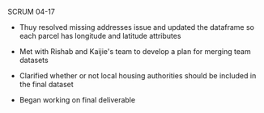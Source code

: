 SCRUM 04-17

- Thuy resolved missing addresses issue and updated the dataframe so each parcel has longitude and latitude attributes

- Met with Rishab and Kaijie's team to develop a plan for merging team datasets

- Clarified whether or not local housing authorities should be included in the final dataset

- Began working on final deliverable
